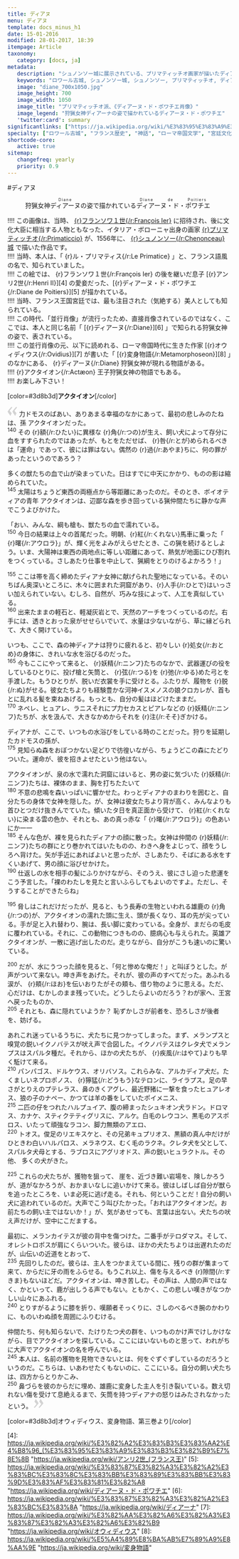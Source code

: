 ```yaml
---
title: ディアヌ
menu: ディアヌ
template: docs_minus_h1
date: 15-01-2016
modified: 28-01-2017, 18:39
itempage: Article
taxonomy:
   category: [docs, ja]
metadata:
   description: "シュノンソー城に展示されている、プリマティッチオ画家が描いたディアーヌ・ド・ポワチエ肖像画のもとに使用された、オウィディウス作家が書いた変身物語の第三巻のアクタイオン章の文書"
   keywords: "ロワール古城, シュノンソー城, シュノンソー, プリマティッチオ, ディアーヌ・ド・ポワチエ, オウィディウス, 変身物語, アクタイオン, Chenonceau, Le Primatice, Diane de Poitiers, Château de Chenonceau, Acteon, Châteaux de la Loire, Actæon, Metamorphoseon, Ovidius, Primaticcio"
   image: "diane_700x1050.jpg"
   image_height: 700
   image_width: 1050
   image_title: "プリマティッチオ派、《ディアーヌ・ド・ポワチエ肖像》"
   image_legend: "狩猟女神ディアーナの姿で描かれているディアーヌ・ド・ポワチエ"
   'twitter:card': summary
significantlinks: ["https://ja.wikipedia.org/wiki/%E3%83%95%E3%83%A9%E3%83%B3%E3%82%BD%E3%83%AF1%E4%B8%96_(%E3%83%95%E3%83%A9%E3%83%B3%E3%82%B9%E7%8E%8B)", "https://ja.wikipedia.org/wiki/%E3%83%95%E3%83%A9%E3%83%B3%E3%83%81%E3%82%A7%E3%82%B9%E3%82%B3%E3%83%BB%E3%83%97%E3%83%AA%E3%83%9E%E3%83%86%E3%82%A3%E3%83%83%E3%83%81%E3%82%AA", "https://ja.wikipedia.org/wiki/%E3%82%B7%E3%83%A5%E3%83%8E%E3%83%B3%E3%82%BD%E3%83%BC%E5%9F%8E", "https://ja.wikipedia.org/wiki/%E3%82%A2%E3%83%B3%E3%83%AA2%E4%B8%96_(%E3%83%95%E3%83%A9%E3%83%B3%E3%82%B9%E7%8E%8B", "https://ja.wikipedia.org/wiki/%E3%83%87%E3%82%A3%E3%82%A2%E3%83%BC%E3%83%8C%E3%83%BB%E3%83%89%E3%83%BB%E3%83%9D%E3%83%AF%E3%83%81%E3%82%A8", "https://ja.wikipedia.org/wiki/%E3%83%87%E3%82%A3%E3%82%A2%E3%83%BC%E3%83%8A", "https://ja.wikipedia.org/wiki/%E3%82%AA%E3%82%A6%E3%82%A3%E3%83%87%E3%82%A3%E3%82%A6%E3%82%B9", "https://ja.wikipedia.org/wiki/%E5%A4%89%E8%BA%AB%E7%89%A9%E8%AA%9E"]
specialty: ["ロワール古城", "フランス歴史", "神話", "ローマ帝国文学", "宮廷文化", "シュノンソー城", "シュノンソー", "プリマティッチオ", "ディアーヌ・ド・ポワチエ", "オウィディウス", "変身物語", "アクタイオン", "Chenonceau", "Le Primatice", "Diane de Poitiers", "Château de Chenonceau", "Acteon", "Châteaux de la Loire", "Actæon", "Metamorphoseon", "Ovidius", "Primaticcio"]
shortcode-core:
   active: true
sitemap:
   changefreq: yearly
   priority: 0.9
---
```

#ディアヌ  

<figure><picture>
<source
media="(min-width: 959px)"
sizes="(max-width: 767px) 98vw, (min-width: 959px) 50vw, 86vw"
srcset="
/user/sites/docs/pages/01.reference/03.chateaux-de-la-loire/02.chenonceau/01.diane/diane-280.webp 280w,
/user/sites/docs/pages/01.reference/03.chateaux-de-la-loire/02.chenonceau/01.diane/diane-380.webp 380w,
/user/sites/docs/pages/01.reference/03.chateaux-de-la-loire/02.chenonceau/01.diane/diane-480.webp 480w,
/user/sites/docs/pages/01.reference/03.chateaux-de-la-loire/02.chenonceau/01.diane/diane-640.webp 640w,
/user/sites/docs/pages/01.reference/03.chateaux-de-la-loire/02.chenonceau/01.diane/diane_700x1050.webp 700w"
type="image/webp">
<source
media="(min-width: 959px)"
sizes="(max-width: 767px) 98vw, (min-width: 959px) 50vw, 86vw"
srcset="
/user/sites/docs/pages/01.reference/03.chateaux-de-la-loire/02.chenonceau/01.diane/diane-280.jpg 280w,
/user/sites/docs/pages/01.reference/03.chateaux-de-la-loire/02.chenonceau/01.diane/diane-380.jpg 380w,
/user/sites/docs/pages/01.reference/03.chateaux-de-la-loire/02.chenonceau/01.diane/diane-480.jpg 480w,
/user/sites/docs/pages/01.reference/03.chateaux-de-la-loire/02.chenonceau/01.diane/diane-640.jpg 640w,
/user/sites/docs/pages/01.reference/03.chateaux-de-la-loire/02.chenonceau/01.diane/diane_700x1050.jpg 700w"
>
<source
sizes="(max-width: 767px) 98vw, (min-width: 959px) 50vw, 86vw"
srcset="
/user/sites/docs/pages/01.reference/03.chateaux-de-la-loire/02.chenonceau/01.diane/diane-focus-280.webp 280w,
/user/sites/docs/pages/01.reference/03.chateaux-de-la-loire/02.chenonceau/01.diane/diane-focus-380.webp 380w,
/user/sites/docs/pages/01.reference/03.chateaux-de-la-loire/02.chenonceau/01.diane/diane-focus-480.webp 480w,
/user/sites/docs/pages/01.reference/03.chateaux-de-la-loire/02.chenonceau/01.diane/diane-focus-640.webp 640w,
/user/sites/docs/pages/01.reference/03.chateaux-de-la-loire/02.chenonceau/01.diane/diane-focus_700x1050.webp 700w"
>
<img　src="/user/sites/docs/pages/01.reference/03.chateaux-de-la-loire/02.chenonceau/01.diane/diane-focus_700x798.jpg" alt="プリマティッチオ派、《ディアーヌ・ド・ポワチエ肖像》" title="プリマティッチオ派、《ディアーヌ・ド・ポワチエ肖像》" class="class-diane-img"
sizes="(max-width: 767px) 98vw, (min-width: 959px) 50vw, 86vw"
srcset="
/user/sites/docs/pages/01.reference/03.chateaux-de-la-loire/02.chenonceau/01.diane/diane-focus-280.jpg 280w,
/user/sites/docs/pages/01.reference/03.chateaux-de-la-loire/02.chenonceau/01.diane/diane-focus-380.jpg 380w,
/user/sites/docs/pages/01.reference/03.chateaux-de-la-loire/02.chenonceau/01.diane/diane-focus-480.jpg 480w,
/user/sites/docs/pages/01.reference/03.chateaux-de-la-loire/02.chenonceau/01.diane/diane-focus-640.jpg 640w,
/user/sites/docs/pages/01.reference/03.chateaux-de-la-loire/02.chenonceau/01.diane/diane-focus_700x798.jpg 700w"
>
</picture><figcaption>狩猟女神<ruby><rb>ディアーヌ<rb><rt style="font-size:60%;letter-spacing: .1rem;">Diane</rt></ruby>の姿で描かれている<ruby><rb>ディアーヌ・ド・ポワチエ<rb><rt style="font-size:60%;letter-spacing: .1rem;">Diane&#160;de&#160;Poitiers</rt></ruby></figcaption></figure>

!!!! この画像は、当時、 [{r}フランソワ１世{/r:François&#160;Ier}][1] に招待され、後に文化大臣に<wbr>相当する人物とも<wbr>なった、イタリア・ボローニャ出身の画家 [{r}プリマティッチオ{/r:Primaticcio}][2] が、1556年に、 [{r}シュノンソー{/r:Chenonceau} 城][3] で描いた作品です。  
!!!!  当時、本人は、「 {r}ル・プリマティス{/r:Le&#160;Primatice} 」と、フランス語風の<wbr>名で、知られて<wbr>いました。  
!!!! この絵では、 {r}フランソワ１世{/r:François&#160;Ier} の後を継いだ息子 [{r}アンリ2世{/r:Henri&#160;II}][4] の<wbr>愛妾だった、[{r}ディアーヌ・ド・ポワチエ{/r:Diane&#160;de&#160;Poitiers}][5] が描かれている。  
!!!! 当時、フランス王国<wbr>宮廷では、最も<wbr>注目された（気絶する）美人と<wbr>しても知られている。  
!!!! この時代、「並行肖像」が<wbr>流行ったため、直接<wbr>肖像されて<wbr>いるのではなく、ここでは、本人と<wbr>同じ名前「 [{r}ディアーヌ{/r:Diane}][6] 」で知られる狩猟<wbr>女神の姿で、表されて<wbr>いる。  
!!!! この並行肖像の元、以下に読めれる、ローマ帝国時代に<wbr>生きた作家 [{r}オウィディウス{/r:Ovidius}][7] が書いた「 [{r}変身物語{/r:Metamorphoseon}][8] 」のなかにある、 {r}ディアーヌ{/r:Diane} 狩猟女神が<wbr>現れる物語がある。  
!!!! {r}アクタイオン{/r:Actæon} 王子狩猟<wbr>女神の物語でもある。  
!!!! お楽しみ下さい！

[color=#3d8b3d]**アクタイオン**[/color]  

<span><svg xmlns="http://www.w3.org/2000/svg" version="1" width="22px" height="22px" viewBox="0 0 78 78" fill="lightgrey" opacity="1"><path d="M76.5 9.0009L57.0898 32.605c-.88226 1.10283-.88226 1.54397-.88226 1.76454 0 1.10286 1.76455 3.30857 2.8674 4.632l13.0167 14.99877L61.50123 74.9545 50.4727 59.51456c-2.87047-3.97028-10.80793-15.88413-10.80793-19.19267 0-1.76458.6617-2.4263 6.6171-9.7051C60.8395 12.74754 63.04522 10.98297 70.98575 3.0455L76.5 9.00092zm-38.16172 0L18.9281 32.605c-.88228 1.10283-.88228 1.54397-.88228 1.76454 0 1.10286 1.76457 3.30857 2.86742 4.632L33.92688 54.0003 23.3395 74.9545 12.30793 59.51456C9.44053 55.54428 1.5 43.63043 1.5 40.3219c0-1.76458.6617-2.4263 6.6171-9.7051C22.67475 12.74754 24.88043 10.98297 32.82097 3.0455l5.51732 5.9554z"/></svg></span> 
力ドモスのばあい、ありあまる幸福のなかに<wbr>あって、最初の悲しみの<wbr>たねは、孫 アクタイオン<wbr>だった。  
<sup>140</sup> 
その {r}額{/r:ひたい}に異様な {r}角{/r:つの}が<wbr>生え、飼い犬によって<wbr>存分に血を<wbr>すすられたのではあったが、もとをただせば、 {r}咎{/r:とが}められる<wbr>べきは「運命」で<wbr>あって、彼には罪はない。偶然の {r}過{/r:あやま}ちに、何の罪が<wbr>あったというのであろう？

多くの獣たちの血で山が<wbr>染まっていた。日はすでに<wbr>中天にかかり、ものの影は<wbr>縮められていた。  
<sup>145</sup> 
太陽はちょうど東西の<wbr>両極点から等距離に<wbr>あったのだ。そのとき、ボイオティアの青年 アクタイオンは、辺鄙な森を歩き回っている<wbr>猟仲間たちに静かな声で<wbr>こうよびかけた。

「おい、みんな、綱も槍も、獣たちの血で<wbr>濡れている。  
<sup>150</sup> 
今日の結果は<wbr>上々の首尾だった。明朝、{r}紅{/r:くれない}馬車に乗った「 {r}曙{/r:アウロラ}」が、輝く光を<wbr>よみがえらせたとき、この猟を続けるとしよう。いま、大陽神は東西の<wbr>両地点に等しい距離に<wbr>あって、熱気が地面に<wbr>ひび割れをつくっている。さしあたり仕事を<wbr>中止して、猟綱をとりのける<wbr>よかろう！」
  
<sup>155</sup> 
ここは帯を高く<wbr>締めたディアナ女神に<wbr>献げられた聖地に<wbr>なっている。そのいちばん奥深い<wbr>ところに、木々に囲まれた<wbr>洞窟があり、{r}人手{/r:ひとで}は<wbr>いっさい加えられていない。むしろ、自然が、巧みな技によって、人工を<wbr>真似している。  
<sup>160</sup> 出来たままの軽石と、軽凝灰岩とで、天然の<wbr>アーチをつくっているのだ。右手には、透きとおった<wbr>泉がせせらいでいて、水量は少ないながら、草に縁どられて、大きく開けている。

いつも、ここで、森の神ディアナは狩りに<wbr>疲れると、初々しい {r}処女{/r:おとめ}の身体に、きれいな水を<wbr>浴びるのだった。  
<sup>165</sup> 
今もここにやって<wbr>来ると、 {r}妖精{/r:ニンフ}たちの<wbr>なかで、武器運びの役を<wbr>しているひとりに、投げ<wbr>槍と矢筒と、 {r}弦{/r:つる}を {r}弛{/r:ゆる}めた<wbr>弓とを手渡した。もうひとりが、脱いだ衣裳を手に<wbr>受けとる。ふたりが、履物を {r}脱{/r:ぬ}がせる。彼女たちよりも経験豊かな<wbr>河神イスメノスの娘<wbr>クロカレが、首もとに乱れる髪を<wbr>束ねあげる。もっとも、自分の髪は<wbr>ほどけたままだ。  
<sup>170</sup> 
ネペレ、ヒュアレ、ラニスそれにプ力セカスと<wbr>ピアレなどの {r}妖精{/r:ニンフ}たちが、水を汲んで、大きな<wbr>かめからそれを {r}注{/r:そそ}ぎ<wbr>かける。

ディアナが、ここで、いつもの水浴びをしている<wbr>時のことだった。狩りを延期したカドモスの<wbr>孫が、  
<sup>175</sup> 
見知らぬ森をおぼ<wbr>つかない足どりで<wbr>彷徨いながら、ちょうどこの森にたどり<wbr>ついた。運命が、彼を招き<wbr>よせたという他はない。

アクタイオンが、泉の<wbr>水で濡れた洞窟にはいると、男の姿に気づいた {r}妖精{/r:ニンフ}たち<wbr>は、裸体のまま、胸を打ち<wbr>たたいて  
<sup>180</sup> 
不意の悲鳴を森<wbr>いっぱいに響かせた。わっとディアナのまわりを<wbr>囲むと、自分たちの身体で<wbr>女神を隠した。が、女神は<wbr>彼女たちより背が高く、みんなよりも首ひとつだけ<wbr>抜きんでていた。傾いたタ日を真正面から<wbr>受けて、 {r}紅{/r:くれない}に染まる雲の<wbr>色か、それとも、あの<wbr>真っ赤な「 {r}曙{/r:アウロラ}」の<wbr>色あいにか一一  
<sup>185</sup> 
そんな色が、裸を<wbr>見られたディアナの顔に<wbr>散った。女神は仲間の {r}妖精{/r:ニンフ}たちの群にとり巻かれては<wbr>いたものの、わきへ身を<wbr>よじって、顔をうしろへ<wbr>背けた。矢が手近にあれば<wbr>よいと思ったが、さし<wbr>あたり、そばにある水を<wbr>すくいあげて、男の顔に<wbr>浴びせかけた。  
<sup>190</sup> 仕返しの水を相手の髪に<wbr>ふりかけながら、その<wbr>うえ、彼にさし迫った<wbr>悲運をこう予言した。「裸のわたしを見たと<wbr>言いふらしても<wbr>よいのですよ。ただし、そうすることが<wbr>できたらね」
  
<sup>195</sup> 
脅しはこれだけ<wbr>だったが、見ると、もう長寿の<wbr>生物といわれる<wbr>雄鹿の {r}角{/r:つの}が、アクタイオンの濡れた頭に<wbr>生え、頭が長くなり、耳の先が尖っている。手が足と入れ替わり、腕は、長い脚に<wbr>変わっている。全身が、まだらの毛皮に<wbr>覆われている。それに、この動物につきものの、臆病心も与えられた。英雄アクタイオンが、一散に逃げ出したのだ。走りながら、自分がこうも速いのに<wbr>驚いている。
  
<sup>200</sup> 
だが、水にうつった顔を<wbr>見ると、「何と惨めな俺だ！」と<wbr>叫ぼうとした。が声がついて来ない。呻き声をあげた。それが、彼の声のすべてだった。あふれる涙が、 {r}頬{/r:ほお}を<wbr>伝いおりたがその頬も、借り物のように思える。ただ、心だけは、むかしのまま残っていた。どうしたらよいのだろう？わが家へ、王宮へ<wbr>戻ったものか、  
<sup>205</sup> 
それとも、森に<wbr>隠れていようか？ 恥ずかしさが前者を、恐ろしさが後者を、妨げる。

あれこれ迷っている<wbr>うちに、犬たちに見つかって<wbr>しまった。まず、メランプスと嗅覚の鋭い<wbr>イクノバテスが吠え声で<wbr>合図した。イクノバテスは<wbr>クレタ犬でメランプスは<wbr>スパルタ種だ。それから、ほかの犬たちが、 {r}疾風{/r:はやて}よりも早く駈けて来る。  
<sup>210</sup> 
パンパゴス、ドルケウス、オリバソス。これらみな、アルカディア犬だ。たくましいネプロポノス、 {r}獰猛{/r:どうもう}なテロンに、ライラプス。足の早さがとりえの<wbr>プテレラス、鼻のきくアグレ、最近野猪に一撃を食った<wbr>ヒュアレオス、狼の子のナペー、かつては<wbr>羊の番をしていた<wbr>ポイメニス、  
<sup>215</sup> 
二匹の<wbr>仔をつれた<wbr>ハルプュイア、腹の<wbr>締まった<wbr>シュキオン犬<wbr>ラドン。ドロマス、カナケ、スティクテティグリスに、アルケ。白毛のレウコン、黒毛のアスポロス、いたって頑強なラコン、脚力無類のアエロ、  
<sup>220</sup> 
トオス。俊足の<wbr>リエキスケと、その兄弟キュプリオス、黒額の真ん中だけが<wbr>ひときわ白いハルパロス、メラネウス、むく毛の<wbr>ラクネ。クレタ犬を<wbr>父として、スパルタ犬母と<wbr>する、ラブロスに<wbr>アグリオドス、声の鋭いヒュラクトル。その他、 多くの犬がきた。
  
<sup>225</sup> 
これらの犬たちが、獲物を狙って、 崖を、近づき難い岩場を、険しかろうが、道が<wbr>なかろうが、おかまいなしに<wbr>追いかけて来る。彼はしばしば自分が獣らを<wbr>追った<wbr>ところを、いま必死に<wbr>逃げ走る。それも、何ということだ！自分の飼い犬に<wbr>追われているのだ。大声でこう叫びたかった。「おれはアクタイオンだ。お前たちの飼い主では<wbr>ないか！」が、気があせっても、言葉は出ない。犬たちの吠え声だけが、空中にこだまする。

最初に、メランカイテスが<wbr>彼の背中を傷つけた。二番手がテロダマス。そして、オレシトロポスが肩に<wbr>くらいついた。彼らは、ほかの犬たちよりは<wbr>出遅れたのだが、山伝いの近道をとおって、  
<sup>235</sup> 
先回りしたのだ。彼らは、主人を<wbr>つかまえている間に、残りの群が集まって来て、からだに牙の雨をふらせる。もうこれ以上、傷を与えるべき {r}隙間{/r:すきま}も<wbr>ないほどだ。アクタイオンは、呻き苦しむ。その声は、人間の声ではなく、かといって、鹿が出しうる声でもない。ともかく、この悲しい嘆きが<wbr>なつかしい山々にあふれる。  
<sup>240</sup> 
とりすがるように<wbr>膝を折り、嘆願者<wbr>そっくりに、さしのべるべき<wbr>腕のかわりに、ものいわぬ顔を周囲に<wbr>ふりむける。

仲間たち、何も知らないで、たけりたつ犬の群を、いつものかけ声で<wbr>けしかけながら、目でアクタイオンを<wbr>探している。ここにはいないものと<wbr>思って、われがちに大声で<wbr>アクタイオンの名を<wbr>呼んでいる。  
<sup>245</sup> 本人は、名前の獲物を<wbr>見物できないとは、何をぐずぐず<wbr>しているのだろうと<wbr>いうのだ。こちらは、いあわせたくもないのに、ここにいる。自分の飼い犬たちは、四方からとりかこみ、  
<sup>250</sup> 鼻づらを彼のからだに<wbr>埋め、雄鹿に変身した主人を<wbr>引き裂いている。数え切れない傷を受けて<wbr>息絶えるまで、矢筒を持つディアナの<wbr>怒りはみたされなかったと<wbr>いう。 <span><svg xmlns="http://www.w3.org/2000/svg" version="1" width="22px" height="22px" viewBox="0 0 78 78" fill="lightgrey" opacity="1"><path d="M1.5 68.9991L20.9102 45.395c.88226-1.10283.88226-1.54397.88226-1.76454 0-1.10286-1.76455-3.30857-2.8674-4.632L5.90836 23.9997 16.49877 3.0455 27.5273 18.48544c2.87047 3.97028 10.80793 15.88413 10.80793 19.19267 0 1.76458-.6617 2.4263-6.6171 9.7051C17.1605 65.25246 14.95478 67.01703 7.01425 74.9545L1.5 68.99908zm38.16172 0L59.0719 45.395c.88228-1.10283.88228-1.54397.88228-1.76454 0-1.10286-1.76457-3.30857-2.86742-4.632L44.07312 23.9997 54.6605 3.0455l11.03157 15.43992C68.55947 22.45572 76.5 34.36957 76.5 37.6781c0 1.76458-.6617 2.4263-6.6171 9.7051C55.32526 65.25246 53.11957 67.01703 45.17904 74.9545l-5.51732-5.9554z"/></svg></span>  


[color=#3d8b3d]オウィディウス、変身物語、第三巻より[/color]  

[1]: https://ja.wikipedia.org/wiki/%E3%83%95%E3%83%A9%E3%83%B3%E3%82%BD%E3%83%AF1%E4%B8%96_(%E3%83%95%E3%83%A9%E3%83%B3%E3%82%B9%E7%8E%8B) "https://ja.wikipedia.org/wiki/フランソワ１世_（フランス国王）"
[2]: https://ja.wikipedia.org/wiki/%E3%83%95%E3%83%A9%E3%83%B3%E3%83%81%E3%82%A7%E3%82%B9%E3%82%B3%E3%83%BB%E3%83%97%E3%83%AA%E3%83%9E%E3%83%86%E3%82%A3%E3%83%83%E3%83%81%E3%82%AA "https://ja.wikipedia.org/wiki/フランチェスコ・プリマティッチオ"
[3]: https://ja.wikipedia.org/wiki/%E3%82%B7%E3%83%A5%E3%83%8E%E3%83%B3%E3%82%BD%E3%83%BC%E5%9F%8E "https://ja.wikipedia.org/wiki/シュノンソー城"
[4]: https://ja.wikipedia.org/wiki/%E3%82%A2%E3%83%B3%E3%83%AA2%E4%B8%96_(%E3%83%95%E3%83%A9%E3%83%B3%E3%82%B9%E7%8E%8B "https://ja.wikipedia.org/wiki/アンリ2世_(フランス王)"
[5]: https://ja.wikipedia.org/wiki/%E3%83%87%E3%82%A3%E3%82%A2%E3%83%BC%E3%83%8C%E3%83%BB%E3%83%89%E3%83%BB%E3%83%9D%E3%83%AF%E3%83%81%E3%82%A8 "https://ja.wikipedia.org/wiki/ディアーヌ・ド・ポワチエ"
[6]: https://ja.wikipedia.org/wiki/%E3%83%87%E3%82%A3%E3%82%A2%E3%83%BC%E3%83%8A "https://ja.wikipedia.org/wiki/ディアーナ"
[7]: https://ja.wikipedia.org/wiki/%E3%82%AA%E3%82%A6%E3%82%A3%E3%83%87%E3%82%A3%E3%82%A6%E3%82%B9 "https://ja.wikipedia.org/wiki/オウィディウス"
[8]: https://ja.wikipedia.org/wiki/%E5%A4%89%E8%BA%AB%E7%89%A9%E8%AA%9E "https://ja.wikipedia.org/wiki/変身物語"